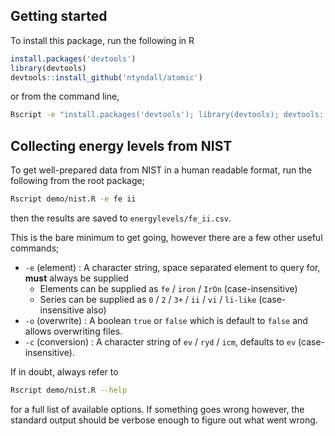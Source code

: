 ## Getting started
To install this package, run the following in R
```r
install.packages('devtools')
library(devtools)
devtools::install_github('ntyndall/atomic')
```
or from the command line,
```sh
Rscript -e "install.packages('devtools'); library(devtools); devtools::install_github('ntyndall/atomic')"
```

## Collecting energy levels from NIST
To get well-prepared data from NIST in a human readable format, run the following from the root package;
```sh
Rscript demo/nist.R -e fe ii
```
then the results are saved to `energylevels/fe_ii.csv`.

This is the bare minimum to get going, however there are a few other useful commands;
  - `-e` (element) : A character string, space separated element to query for, **must** always be supplied
    - Elements can be supplied as `fe` / `iron` / `IrOn` (case-insensitive)
    - Series can be supplied as `0` / `2` / `3+` / `ii` / `vi` / `li-like` (case-insensitive also)
  - `-o` (overwrite) : A boolean `true` or `false` which is default to `false` and allows overwriting files.
  - `-c` (conversion) : A character string of `ev` / `ryd` / `icm`, defaults to `ev` (case-insensitive).

If in doubt, always refer to 
```sh
Rscript demo/nist.R --help
```
for a full list of available options. If something goes wrong however, the standard output should be verbose enough to figure out what went wrong.
